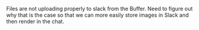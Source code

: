 Files are not uploading properly to slack from the Buffer. Need to figure out why that is the case so that we can more easily store images in Slack and then render in the chat.

